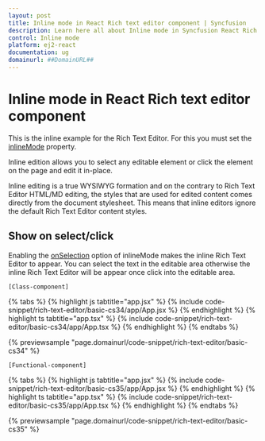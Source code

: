 ```yaml
---
layout: post
title: Inline mode in React Rich text editor component | Syncfusion
description: Learn here all about Inline mode in Syncfusion React Rich text editor component of Syncfusion Essential JS 2 and more.
control: Inline mode 
platform: ej2-react
documentation: ug
domainurl: ##DomainURL##
---
```


# Inline mode in React Rich text editor component

This is the inline example for the Rich Text Editor. For this you must set the [inlineMode](https://ej2.syncfusion.com/react/documentation/api/rich-text-editor/#inlinemode) property.

Inline edition allows you to select any editable element or click the element on the page and edit it in-place.

Inline editing is a true WYSIWYG formation and on the contrary to Rich Text Editor HTML/MD editing, the styles that are used for edited content comes directly from the document stylesheet. This means that inline editors ignore the default Rich Text Editor content styles.

## Show on select/click

Enabling the [onSelection](/rich-text-editor/api-inlineModeModel.html#onselection) option of inlineMode makes the inline Rich Text Editor to appear.  You can select the text in the editable area otherwise the inline Rich Text Editor will be appear once click into the editable area.

`[Class-component]`

{% tabs %}
{% highlight js tabtitle="app.jsx" %}
{% include code-snippet/rich-text-editor/basic-cs34/app/App.jsx %}
{% endhighlight %}
{% highlight ts tabtitle="app.tsx" %}
{% include code-snippet/rich-text-editor/basic-cs34/app/App.tsx %}
{% endhighlight %}
{% endtabs %}

 {% previewsample "page.domainurl/code-snippet/rich-text-editor/basic-cs34" %}

`[Functional-component]`

{% tabs %}
{% highlight js tabtitle="app.jsx" %}
{% include code-snippet/rich-text-editor/basic-cs35/app/App.jsx %}
{% endhighlight %}
{% highlight ts tabtitle="app.tsx" %}
{% include code-snippet/rich-text-editor/basic-cs35/app/App.tsx %}
{% endhighlight %}
{% endtabs %}

 {% previewsample "page.domainurl/code-snippet/rich-text-editor/basic-cs35" %}